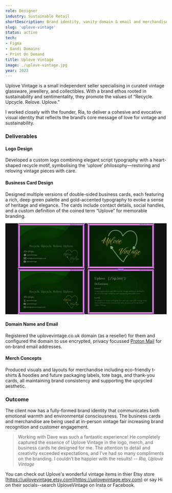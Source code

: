 ```yaml
---
role: Designer
industry: Sustainable Retail
shortDescription: Brand identity, vanity domain & email and merchandise for a boutique vintage business. This project showcases my ability to create a consistent, warm, and sustainable brand experience across digital and physical mediums.
slug: 'uplove-vintage'
status: active
tech:
- Figma
- Gandi Domains
- Print On Demand
title: Uplove Vintage
image: ./uplove-vintage.jpg
year: 2023
---
```


Uplove Vintage is a small independent seller specialising in curated vintage glassware, jewellery, and collectibles. With a brand ethos rooted in sustainability and sentimentality, they promote the values of “Recycle. Upcycle. Relove. Uplove.”

I worked closely with the founder, Ria, to deliver a cohesive and evocative visual identity that reflects the brand’s core message of love for vintage and sustainability.

### Deliverables
#### Logo Design
Developed a custom logo combining elegant script typography with a heart-shaped recycle motif, symbolising the ‘uplove’ philosophy—restoring and reloving vintage pieces with care.

#### Business Card Design
Designed multiple versions of double-sided business cards, each featuring a rich, deep green palette and gold-accented typography to evoke a sense of heritage and elegance. The cards include contact details, social handles, and a custom definition of the coined term “Uplove” for memorable branding.

![Business card variants](./uplove-bizcards-variants.jpg)

#### Domain Name and Email
Registered the uplovevintage.co.uk domain (as a reseller) for them and configured the domain to use encrypted, privacy focussed [Proton Mail](https://proton.me/business) for on-brand email addresses.

#### Merch Concepts
Produced visuals and layouts for merchandise including eco-friendly t-shirts & hoodies and future packaging labels, tote bags, and thank-you cards, all maintaining brand consistency and supporting the upcycled aesthetic.

### Outcome
The client now has a fully-formed brand identity that communicates both emotional warmth and environmental consciousness. The business cards and merchandise are being used at in-person vintage fair increasing brand recognition and customer engagement.

> Working with Dave was such a fantastic experience! He completely captured the essence of Uplove Vintage in the logo, merch, and business cards he designed for me. The attention to detail and creativity exceeded expectations, and I’ve had so many compliments on the branding. I couldn’t be happier with the results!
> -- <cite>Ria, Uplove Vintage</cite>

You can check out Uplove's wonderful vintage items in thier Etsy store [https://uplovevintage.etsy.com](https://uplovevintage.etsy.com) or say Hi on their socials--search UploveVintage on Insta or Facebook.
